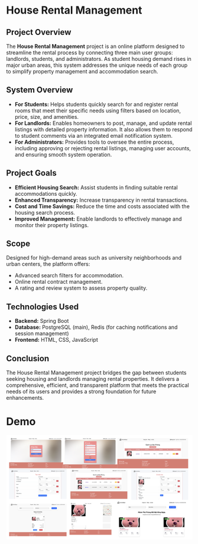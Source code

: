 # House Rental Management

## Project Overview
The **House Rental Management** project is an online platform designed to streamline the rental process by connecting three main user groups: landlords, students, and administrators. As student housing demand rises in major urban areas, this system addresses the unique needs of each group to simplify property management and accommodation search.

## System Overview
- **For Students:** Helps students quickly search for and register rental rooms that meet their specific needs using filters based on location, price, size, and amenities.
- **For Landlords:** Enables homeowners to post, manage, and update rental listings with detailed property information. It also allows them to respond to student comments via an integrated email notification system.
- **For Administrators:** Provides tools to oversee the entire process, including approving or rejecting rental listings, managing user accounts, and ensuring smooth system operation.

## Project Goals
- **Efficient Housing Search:** Assist students in finding suitable rental accommodations quickly.
- **Enhanced Transparency:** Increase transparency in rental transactions.
- **Cost and Time Savings:** Reduce the time and costs associated with the housing search process.
- **Improved Management:** Enable landlords to effectively manage and monitor their property listings.

## Scope
Designed for high-demand areas such as university neighborhoods and urban centers, the platform offers:
- Advanced search filters for accommodation.
- Online rental contract management.
- A rating and review system to assess property quality.

## Technologies Used
- **Backend:** Spring Boot
- **Database:** PostgreSQL (main), Redis (for caching notifications and session management)
- **Frontend:** HTML, CSS, JavaScript

## Conclusion
The House Rental Management project bridges the gap between students seeking housing and landlords managing rental properties. It delivers a comprehensive, efficient, and transparent platform that meets the practical needs of its users and provides a strong foundation for future enhancements.
# Demo

![Project Banner](DemoImages/Demo.png)
